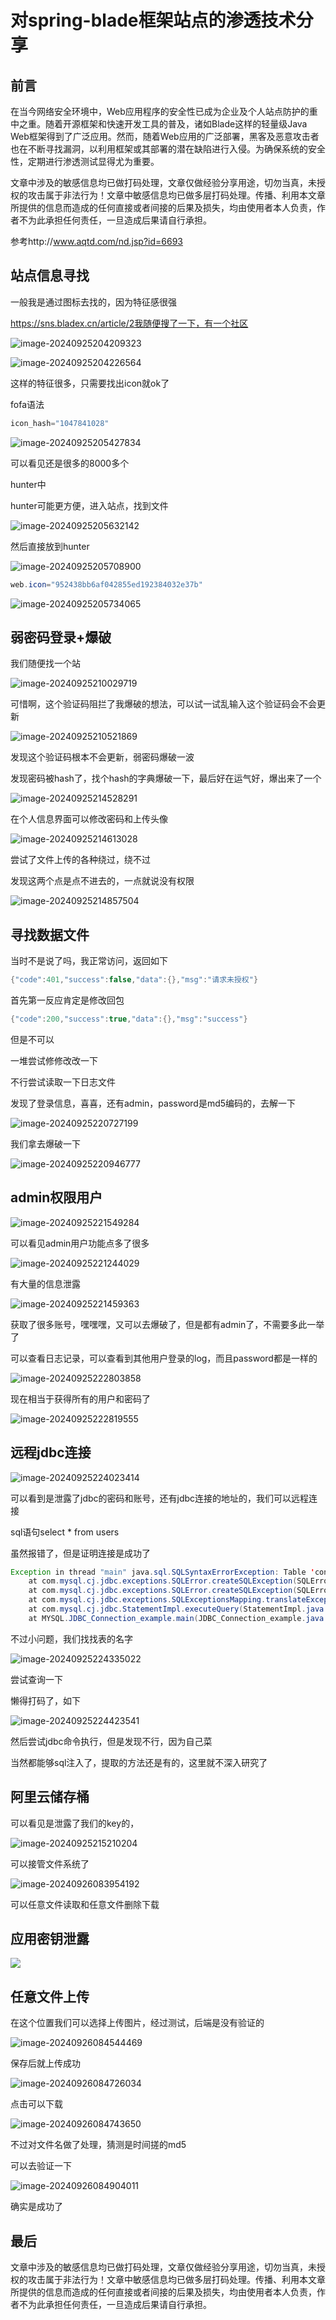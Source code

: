 # 对spring-blade框架站点的渗透技术分享

## 前言

在当今网络安全环境中，Web应用程序的安全性已成为企业及个人站点防护的重中之重。随着开源框架和快速开发工具的普及，诸如Blade这样的轻量级Java Web框架得到了广泛应用。然而，随着Web应用的广泛部署，黑客及恶意攻击者也在不断寻找漏洞，以利用框架或其部署的潜在缺陷进行入侵。为确保系统的安全性，定期进行渗透测试显得尤为重要。

文章中涉及的敏感信息均已做打码处理，文章仅做经验分享用途，切勿当真，未授权的攻击属于非法行为！文章中敏感信息均已做多层打码处理。传播、利用本文章所提供的信息而造成的任何直接或者间接的后果及损失，均由使用者本人负责，作者不为此承担任何责任，一旦造成后果请自行承担。

参考http://www.aqtd.com/nd.jsp?id=6693

## 站点信息寻找

一般我是通过图标去找的，因为特征感很强

https://sns.bladex.cn/article/2我随便搜了一下，有一个社区

![image-20240925204209323](https://gitee.com/nn0nkey/picture/raw/master/img/image-20240925204209323.png)

![image-20240925204226564](https://gitee.com/nn0nkey/picture/raw/master/img/image-20240925204226564.png)

这样的特征很多，只需要找出icon就ok了

fofa语法

```php
icon_hash="1047841028"
```

![image-20240925205427834](../AppData/Roaming/Typora/typora-user-images/image-20240925205427834.png)

可以看见还是很多的8000多个

hunter中

hunter可能更方便，进入站点，找到文件

![image-20240925205632142](https://gitee.com/nn0nkey/picture/raw/master/img/image-20240925205632142.png)

然后直接放到hunter

![image-20240925205708900](https://gitee.com/nn0nkey/picture/raw/master/img/image-20240925205708900.png)

```java
web.icon="952438bb6af042855ed192384032e37b"
```



![image-20240925205734065](https://gitee.com/nn0nkey/picture/raw/master/img/image-20240925205734065.png)



## 弱密码登录+爆破

我们随便找一个站

![image-20240925210029719](https://gitee.com/nn0nkey/picture/raw/master/img/image-20240925210029719.png)

可惜啊，这个验证码阻拦了我爆破的想法，可以试一试乱输入这个验证码会不会更新

![image-20240925210521869](https://gitee.com/nn0nkey/picture/raw/master/img/image-20240925210521869.png)

发现这个验证码根本不会更新，弱密码爆破一波


发现密码被hash了，找个hash的字典爆破一下，最后好在运气好，爆出来了一个

![image-20240925214528291](https://gitee.com/nn0nkey/picture/raw/master/img/image-20240925214528291.png)



在个人信息界面可以修改密码和上传头像

![image-20240925214613028](https://gitee.com/nn0nkey/picture/raw/master/img/image-20240925214613028.png)



尝试了文件上传的各种绕过，绕不过

发现这两个点是点不进去的，一点就说没有权限

![image-20240925214857504](https://gitee.com/nn0nkey/picture/raw/master/img/image-20240925214857504.png)



## 寻找数据文件

当时不是说了吗，我正常访问，返回如下

```java
{"code":401,"success":false,"data":{},"msg":"请求未授权"}
```

首先第一反应肯定是修改回包

```java
{"code":200,"success":true,"data":{},"msg":"success"}
```

但是不可以

一堆尝试修修改改一下

不行尝试读取一下日志文件

发现了登录信息，喜喜，还有admin，password是md5编码的，去解一下

![image-20240925220727199](https://gitee.com/nn0nkey/picture/raw/master/img/image-20240925220727199.png)



我们拿去爆破一下

![image-20240925220946777](https://gitee.com/nn0nkey/picture/raw/master/img/image-20240925220946777.png)

## admin权限用户

![image-20240925221549284](https://gitee.com/nn0nkey/picture/raw/master/img/image-20240925221549284.png)

可以看见admin用户功能点多了很多

![image-20240925221244029](https://gitee.com/nn0nkey/picture/raw/master/img/image-20240925221244029.png)



有大量的信息泄露

![image-20240925221459363](https://gitee.com/nn0nkey/picture/raw/master/img/image-20240925221459363.png)

获取了很多账号，嘿嘿嘿，又可以去爆破了，但是都有admin了，不需要多此一举了

可以查看日志记录，可以查看到其他用户登录的log，而且password都是一样的

![image-20240925222803858](https://gitee.com/nn0nkey/picture/raw/master/img/image-20240925222803858.png)

现在相当于获得所有的用户和密码了

![image-20240925222819555](https://gitee.com/nn0nkey/picture/raw/master/img/image-20240925222819555.png)

## 远程jdbc连接

![image-20240925224023414](https://gitee.com/nn0nkey/picture/raw/master/img/image-20240925224023414.png)

可以看到是泄露了jdbc的密码和账号，还有jdbc连接的地址的，我们可以远程连接

sql语句select * from users

虽然报错了，但是证明连接是成功了

```java
Exception in thread "main" java.sql.SQLSyntaxErrorException: Table 'construct.users' doesn't exist
	at com.mysql.cj.jdbc.exceptions.SQLError.createSQLException(SQLError.java:120)
	at com.mysql.cj.jdbc.exceptions.SQLError.createSQLException(SQLError.java:97)
	at com.mysql.cj.jdbc.exceptions.SQLExceptionsMapping.translateException(SQLExceptionsMapping.java:122)
	at com.mysql.cj.jdbc.StatementImpl.executeQuery(StatementImpl.java:1218)
	at MYSQL.JDBC_Connection_example.main(JDBC_Connection_example.java:20)

```

不过小问题，我们找找表的名字

![image-20240925224335022](https://gitee.com/nn0nkey/picture/raw/master/img/image-20240925224335022.png)

尝试查询一下

懒得打码了，如下

![image-20240925224423541](https://gitee.com/nn0nkey/picture/raw/master/img/image-20240925224423541.png)

然后尝试jdbc命令执行，但是发现不行，因为自己菜

当然都能够sql注入了，提取的方法还是有的，这里就不深入研究了

## 阿里云储存桶

可以看见是泄露了我们的key的，

![image-20240925215210204](https://gitee.com/nn0nkey/picture/raw/master/img/image-20240925215210204.png)

可以接管文件系统了

![image-20240926083954192](https://gitee.com/nn0nkey/picture/raw/master/img/image-20240926083954192.png)

可以任意文件读取和任意文件删除下载

## 应用密钥泄露

![](https://gitee.com/nn0nkey/picture/raw/master/img/image-20240926013848135.png)

## 任意文件上传

在这个位置我们可以选择上传图片，经过测试，后端是没有验证的

![image-20240926084544469](https://gitee.com/nn0nkey/picture/raw/master/img/image-20240926084544469.png)

保存后就上传成功

![image-20240926084726034](https://gitee.com/nn0nkey/picture/raw/master/img/image-20240926084726034.png)

点击可以下载

![image-20240926084743650](https://gitee.com/nn0nkey/picture/raw/master/img/image-20240926084743650.png)



不过对文件名做了处理，猜测是时间搓的md5

可以去验证一下

![image-20240926084904011](https://gitee.com/nn0nkey/picture/raw/master/img/image-20240926084904011.png)

确实是成功了

## 最后

文章中涉及的敏感信息均已做打码处理，文章仅做经验分享用途，切勿当真，未授权的攻击属于非法行为！文章中敏感信息均已做多层打码处理。传播、利用本文章所提供的信息而造成的任何直接或者间接的后果及损失，均由使用者本人负责，作者不为此承担任何责任，一旦造成后果请自行承担。
